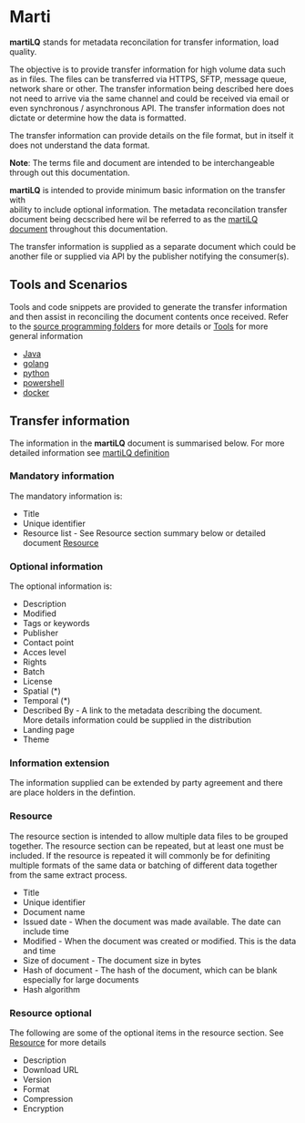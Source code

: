 # Marti

**martiLQ** stands for metadata reconcilation for transfer information, load quality.

The objective is to provide transfer information for high volume data such as
in files.  The files can be transferred via HTTPS, SFTP, message queue, 
network share or other.  The transfer information being described here does not 
need to arrive via the same channel and could be received via email or 
even synchronous / asynchronous API. The transfer information does not dictate or 
determine how the data is formatted.

The transfer information can provide details on the file format, but in itself
it does not understand the data format.

**Note**: The terms file and document are intended to be interchangeable 
through out this documentation.

**martiLQ** is intended to provide minimum basic information on the transfer with  
ability to include optional information.  The metadata reconcilation 
transfer document being decscribed here wil be referred to as the [martiLQ document](MartiLQ.md)
throughout this documentation.

The transfer information is supplied as a separate document which could be another file
or supplied via API by the publisher notifying the consumer(s).

## Tools and Scenarios

Tools and code snippets are provided to generate the transfer information and then
assist in reconciling the document contents once received.  Refer to the 
[source programming folders](source/) for more details or [Tools](tools.md) for more general 
information

- [Java](source/java/README.md)
- [golang](source/golang/README.md)
- [python](source/python/README.md)
- [powershell](source/powershell/README.md)
- [docker](source/docker/README.md)

## Transfer information

The information in the **martiLQ** document is summarised below. For more detailed
information see [martiLQ definition](/docs/source/martiLQ.md)

### Mandatory information

The mandatory information is:

* Title
* Unique identifier
* Resource list - See Resource section summary below or detailed document [Resource](docs/source/resource.md)

### Optional information

The optional information is:

* Description
* Modified
* Tags or keywords
* Publisher
* Contact point
* Acces level
* Rights
* Batch
* License
* Spatial (*)
* Temporal (*)
* Described By - A link to the metadata describing the document.  
   More details information could be supplied in the distribution
* Landing page
* Theme

### Information extension

The information supplied can be extended by party agreement and there
are place holders in the defintion.

### Resource 

The resource section is intended to allow multiple data files to be
grouped together.  The resource section can be repeated, but at least 
one must be included.  If the resource is repeated it will commonly 
be for definiting multiple formats of the same data or batching of
different data together from the same extract process.

* Title
* Unique identifier
* Document name
* Issued date - When the document was made available. The date can include time 
* Modified - When the document was created or modified.  This is the data and time
* Size of document - The document size in bytes
* Hash of document - The hash of the document, which can be blank especially for large documents
* Hash algorithm

### Resource optional

The following are some of the optional items in the resource section.  See [Resource](docs/source/resources.md)
for more details

* Description
* Download URL
* Version
* Format
* Compression
* Encryption
